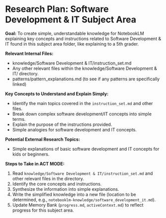 # Research Plan: Software Development & IT Subject Area

**Goal:** To create simple, understandable knowledge for NotebookLM explaining key concepts and instructions related to Software Development & IT found in this subject area folder, like explaining to a 5th grader.

**Relevant Internal Files:**
- knowledge/Software Development & IT/instruction_set.md
- Any other relevant files within the knowledge/Software Development & IT/ directory.
- patterns/pattern_explanations.md (to see if any patterns are specifically linked)

**Key Concepts to Understand and Explain Simply:**
- Identify the main topics covered in the `instruction_set.md` and other files.
- Break down complex software development/IT concepts into simple terms.
- Explain the purpose of the instructions provided.
- Simple analogies for software development and IT concepts.

**Potential External Research Topics:**
- Simple explanations of basic software development and IT concepts for kids or beginners.

**Steps to Take in ACT MODE:**
1. Read `knowledge/Software Development & IT/instruction_set.md` and other relevant files in the directory.
2. Identify the core concepts and instructions.
3. Synthesize the information into simple explanations.
4. Write the simplified knowledge into a new file (location to be determined, e.g., `notebooklm-knowledge/software_development_it.md`).
5. Update Memory Bank (`progress.md`, `activeContext.md`) to reflect progress for this subject area.
